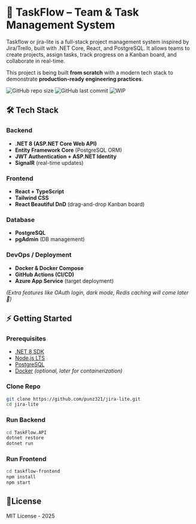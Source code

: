 # 🚀 TaskFlow – Team & Task Management System
Taskflow or jira-lite is a full-stack project management system inspired by Jira/Trello, built with .NET Core, React, and PostgreSQL. It allows teams to create projects, assign tasks, track progress on a Kanban board, and collaborate in real-time. 

This project is being built **from scratch** with a modern tech stack to demonstrate **production-ready engineering practices**.

![GitHub repo size](https://img.shields.io/github/repo-size/punz321/jira-lite?color=blue)
![GitHub last commit](https://img.shields.io/github/last-commit/punz321/jira-lite?color=green)
![WIP](https://img.shields.io/badge/status-WIP-orange)

## 🛠️ Tech Stack

### Backend
- **.NET 8 (ASP.NET Core Web API)**
- **Entity Framework Core** (PostgreSQL ORM)
- **JWT Authentication + ASP.NET Identity**
- **SignalR** (real-time updates)

### Frontend
- **React + TypeScript**
- **Tailwind CSS**
- **React Beautiful DnD** (drag-and-drop Kanban board)

### Database
- **PostgreSQL**  
- **pgAdmin** (DB management)

### DevOps / Deployment
- **Docker & Docker Compose**
- **GitHub Actions (CI/CD)**
- **Azure App Service** (target deployment)

*(Extra features like OAuth login, dark mode, Redis caching will come later 🚀)*

## ⚡ Getting Started

### Prerequisites
- [.NET 8 SDK](https://dotnet.microsoft.com/download/dotnet/8.0)  
- [Node.js LTS](https://nodejs.org/en/)  
- [PostgreSQL](https://www.postgresql.org/download/)  
- [Docker](https://www.docker.com/) *(optional, later for containerization)*  

### Clone Repo
```bash
git clone https://github.com/punz321/jira-lite.git
cd jira-lite
```
### Run Backend
```bash
cd TaskFlow.API
dotnet restore
dotnet run
```
### Run Frontend
```bash
cd taskflow-frontend
npm install
npm start
```
## 📜License
MIT License - 2025